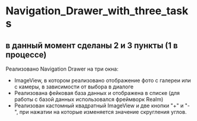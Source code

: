 ﻿# Navigation_Drawer_with_three_tasks
## в данный момент сделаны 2 и 3 пункты (1 в процессе)
Реализовано Navigation Drawer на три окна:
+ ImageView, в котором реализовано отображение фото с галереи или с камеры, в зависимости от выбора в диалоге
+ Реализована фейковая база данных и отображена в списке (для работы с базой данных использовался фреймворк Realm)
+ Реализован кастомный квадратный ImageView и две кнопки "+" и "-", при нажатии на которые изменяется значение скругления углов. 
